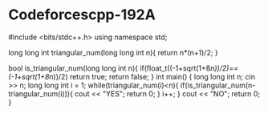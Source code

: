 # Codeforcescpp-192A
#include <bits/stdc++.h>
using namespace std;

long long int triangular_num(long long int n){
  return n*(n+1)/2;
}

bool is_triangular_num(long long int n){
  if(float_t((-1+sqrt(1+8*n))/2)==(-1+sqrt(1+8*n))/2)
    return true;
  return false;
}
int main() {
	long long int n;
  cin >> n;
  long long int i = 1;
  while(triangular_num(i)<n){
    if(is_triangular_num(n-triangular_num(i))){
      cout << "YES";
      return 0;
    }
    i++;
  }
  cout << "NO";
	return 0;
}
